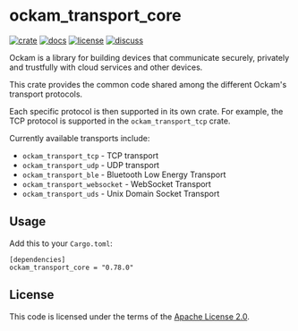 # ockam_transport_core

[![crate][crate-image]][crate-link]
[![docs][docs-image]][docs-link]
[![license][license-image]][license-link]
[![discuss][discuss-image]][discuss-link]

Ockam is a library for building devices that communicate securely, privately
and trustfully with cloud services and other devices.

This crate provides the common code shared among the different Ockam's transport protocols.

Each specific protocol is then supported in its own crate. For example, the TCP protocol is supported in the `ockam_transport_tcp` crate.

Currently available transports include:

* `ockam_transport_tcp` - TCP transport
* `ockam_transport_udp` - UDP transport
* `ockam_transport_ble` - Bluetooth Low Energy Transport
* `ockam_transport_websocket` - WebSocket Transport
* `ockam_transport_uds` - Unix Domain Socket Transport


## Usage

Add this to your `Cargo.toml`:

```
[dependencies]
ockam_transport_core = "0.78.0"
```

## License

This code is licensed under the terms of the [Apache License 2.0][license-link].

[main-ockam-crate-link]: https://crates.io/crates/ockam

[crate-image]: https://img.shields.io/crates/v/ockam_transport_core.svg
[crate-link]: https://crates.io/crates/ockam_transport_core

[docs-image]: https://docs.rs/ockam_transport_core/badge.svg
[docs-link]: https://docs.rs/ockam_transport_core

[license-image]: https://img.shields.io/badge/License-Apache%202.0-green.svg
[license-link]: https://github.com/build-trust/ockam/blob/HEAD/LICENSE

[discuss-image]: https://img.shields.io/badge/Discuss-Github%20Discussions-ff70b4.svg
[discuss-link]: https://github.com/build-trust/ockam/discussions
